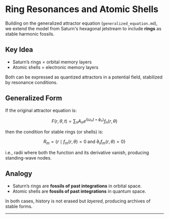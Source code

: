# Ring Resonances and Atomic Shells

Building on the generalized attractor equation (`generalized_equation.md`), 
we extend the model from Saturn's hexagonal jetstream to include **rings** 
as stable harmonic fossils.

## Key Idea
- Saturn’s rings = orbital memory layers  
- Atomic shells = electronic memory layers  

Both can be expressed as quantized attractors in a potential field, stabilized 
by resonance conditions.

## Generalized Form
If the original attractor equation is:

$$ F(r,\theta,t) = \sum_n A_n e^{i(\omega_n t + \phi_n)} f_n(r,\theta) $$

then the condition for stable rings (or shells) is:

$$ R_m = \{ r \mid f_m(r,\theta) = 0 \; \text{and} \; \partial_r f_m(r,\theta) = 0 \} $$

i.e., radii where both the function and its derivative vanish, producing 
standing-wave nodes.

## Analogy
- Saturn’s rings are **fossils of past integrations** in orbital space.  
- Atomic shells are **fossils of past integrations** in quantum space.  

In both cases, history is not erased but *layered*, producing archives 
of stable forms.

---
